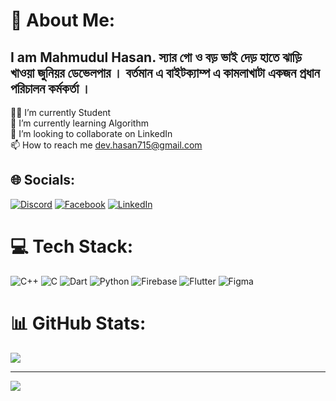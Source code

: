 # 💫 About Me:
## I am Mahmudul Hasan. স্যার গো ও বড় ভাই দেড় হাতে ঝাড়ি খাওয়া জুনিয়র ডেভেলপার । বর্তমান এ বাইটক্যাম্প এ কামলাখাটা একজন প্রধান পরিচালন কর্মকর্তা ।

🧑‍🎓 I’m currently Student<br>🌱 I’m currently learning Algorithm<br>👯 I’m looking to collaborate on LinkedIn <br>📫 How to reach me dev.hasan715@gmail.com


## 🌐 Socials:
[![Discord](https://img.shields.io/badge/Discord-%237289DA.svg?logo=discord&logoColor=white)](https://discord.gg/845917377514045450) [![Facebook](https://img.shields.io/badge/Facebook-%231877F2.svg?logo=Facebook&logoColor=white)](https://facebook.com/dev.hasan0007) [![LinkedIn](https://img.shields.io/badge/LinkedIn-%230077B5.svg?logo=linkedin&logoColor=white)](https://linkedin.com/in/https://www.linkedin.com/in/mahmudul-hasan-a195a0293/) 

# 💻 Tech Stack:
![C++](https://img.shields.io/badge/c++-%2300599C.svg?style=for-the-badge&logo=c%2B%2B&logoColor=white) ![C](https://img.shields.io/badge/c-%2300599C.svg?style=for-the-badge&logo=c&logoColor=white) ![Dart](https://img.shields.io/badge/dart-%230175C2.svg?style=for-the-badge&logo=dart&logoColor=white) ![Python](https://img.shields.io/badge/python-3670A0?style=for-the-badge&logo=python&logoColor=ffdd54) ![Firebase](https://img.shields.io/badge/firebase-%23039BE5.svg?style=for-the-badge&logo=firebase) ![Flutter](https://img.shields.io/badge/Flutter-%2302569B.svg?style=for-the-badge&logo=Flutter&logoColor=white) ![Figma](https://img.shields.io/badge/figma-%23F24E1E.svg?style=for-the-badge&logo=figma&logoColor=white)
# 📊 GitHub Stats:
![](https://github-readme-stats.vercel.app/api/top-langs/?username=mahmudulhasan-app&theme=dark&hide_border=false&include_all_commits=false&count_private=false&layout=compact)

---
[![](https://visitcount.itsvg.in/api?id=mahmudulhasan-app&icon=0&color=0)](https://visitcount.itsvg.in)

<!-- Proudly created with GPRM ( https://gprm.itsvg.in ) -->
